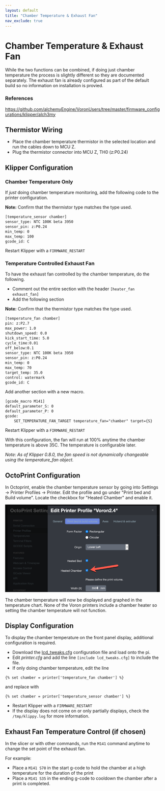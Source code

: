 ```yaml
---
layout: default
title: "Chamber Temperature & Exhaust Fan"
nav_exclude: true
---
```


# Chamber Temperature & Exhaust Fan

While the two functions can be combined, if doing just chamber temperature the process is slightly different so they are documented separately.  The exhaust fan is already configured as part of the default build so no information on installation is provied.

### References

https://github.com/alchemyEngine/VoronUsers/tree/master/firmware_configurations/klipper/alch3my

## Thermistor Wiring

* Place the chamber temperature thermistor in the selected location and run the cables down to MCU Z.
* Plug the thermistor connector into MCU Z, TH0 (z:P0.24)

## Klipper Configuration

### Chamber Temperature Only

If _just_ doing chamber temperature monitoring, add the following code to the printer configuration.

**Note:** Confirm that the thermistor type matches the type used.

```
[temperature_sensor chamber]
sensor_type: NTC 100K beta 3950
sensor_pin: z:P0.24
min_temp: 0
max_temp: 100
gcode_id: C
```

Restart Klipper with a `FIRMWARE_RESTART`

### Temperature Controlled Exhaust Fan

To have the exhaust fan controlled by the chamber temperature, do the following.

* Comment out the entire section with the header `[heater_fan exhaust_fan]`
* Add the following section

**Note:** Confirm that the thermistor type matches the type used.

```
[temperature_fan chamber]
pin: z:P2.7
max_power: 1.0
shutdown_speed: 0.0
kick_start_time: 5.0
cycle_time:0.01
off_below:0.1
sensor_type: NTC 100K beta 3950
sensor_pin: z:P0.24
min_temp: 0
max_temp: 70
target_temp: 35.0
control: watermark
gcode_id: C
```

Add another section with a new macro.

```
[gcode_macro M141]
default_parameter_S: 0
default_parameter_P: 0
gcode:
    SET_TEMPERATURE_FAN_TARGET temperature_fan="chamber" target={S}
```

Restart Klipper with a `FIRMWARE_RESTART`

With this configuration, the fan will run at 100% anytime the chamber temperature is above 35C.  The temperature is configurable later.

_Note: As of Klipper 0.8.0, the fan speed is not dynamically changeable using the temperature\_fan object._

## OctoPrint Configuration

In Octoprint, enable the chamber temperature sensor by going into  Settings -> Printer Profiles -> Printer.  Edit the profile and go under "Print bed and Build volume".  Locate the checkbox for "Heated Chamber" and enable it.

![](./images/octoprint_chamber_temp_checkbox.png)

The chamber temperature will now be displayed and graphed in the temperature chart.  None of the Voron printers include a chamber heater so setting the chamber temperature will not function.

## Display Configuration

To display the chamber temperature on the front panel display, additional configuration is required.

* Download the [lcd_tweaks.cfg](./lcd_tweaks.cfg) configuration file and load onto the pi.
* Edit _printer.cfg_ and add the line `[include lcd_tweaks.cfg]` to include the file.
* If only doing chamber temperature, edit the line
<!-- {% raw %} -->
```
{% set chamber = printer['temperature_fan chamber'] %}
```
<!-- {% endraw %} -->
and replace with
<!-- {% raw %} -->
```
{% set chamber = printer['temperature_sensor chamber'] %}
```
<!-- {% endraw %} -->
* Restart Klipper with a `FIRMWARE_RESTART`
* If the display does not come on or only partially displays, check the `/tmp/klippy.log` for more information.

## Exhaust Fan Temperature Control (if chosen)

In the slicer or with other commands, run the `M141` command anytime to change the set point of the exhaust fan.

For example:


* Place a `M141 S70` in the start g-code to hold the chamber at a high temperature for the duration of the print
* Place a `M141 S35` in the ending g-code to cooldown the chamber after a print is completed.
